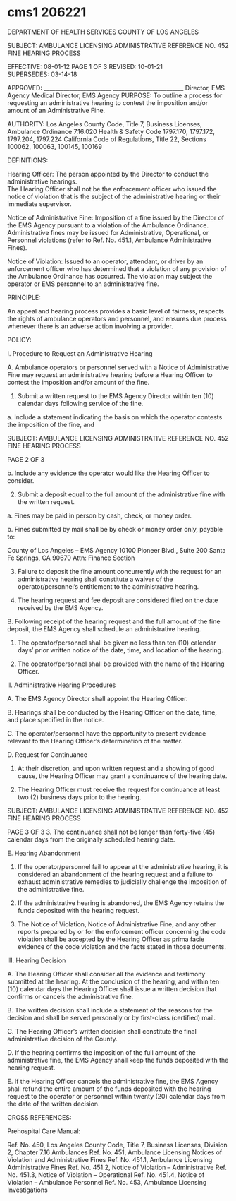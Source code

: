 # cms1 206221

DEPARTMENT OF HEALTH SERVICES 
COUNTY OF LOS ANGELES 
 
SUBJECT: AMBULANCE LICENSING ADMINISTRATIVE REFERENCE NO. 452 
 FINE HEARING PROCESS 
 
 
EFFECTIVE: 08-01-12  PAGE 1 OF 3 
REVISED: 10-01-21  
SUPERSEDES: 03-14-18 
 
 
APPROVED:  ________________________   _________________________ 
 Director, EMS Agency                Medical Director, EMS Agency 
PURPOSE:  To outline a process for requesting an administrative hearing to contest the 
imposition and/or amount of an Administrative Fine. 
 
AUTHORITY: Los Angeles County Code, Title 7, Business Licenses, Ambulance Ordinance 
7.16.020 
Health & Safety Code 1797.170, 1797.172, 1797.204, 1797.224 
California Code of Regulations, Title 22, Sections 100062, 100063, 100145, 
100169 
 
DEFINITIONS: 
 
Hearing Officer: The person appointed by the Director to conduct the administrative hearings.  
The Hearing Officer shall not be the enforcement officer who issued the notice of violation that is 
the subject of the administrative hearing or their immediate supervisor. 
 
Notice of Administrative Fine: Imposition of a fine issued by the Director of the EMS Agency 
pursuant to a violation of the Ambulance Ordinance. Administrative fines may be issued for 
Administrative, Operational, or Personnel violations (refer to Ref. No. 451.1, Ambulance 
Administrative Fines). 
 
Notice of Violation: Issued to an operator, attendant, or driver by an enforcement officer who 
has determined that a violation of any provision of the Ambulance Ordinance has occurred. The 
violation may subject the operator or EMS personnel to an administrative fine. 
 
PRINCIPLE: 
 
An appeal and hearing process provides a basic level of fairness, respects the rights of 
ambulance operators and personnel, and ensures due process whenever there is an adverse 
action involving a provider. 
 
POLICY: 
 
I. Procedure to Request an Administrative Hearing 
 
A. Ambulance operators   or personnel served with a Notice of Administrative Fine 
may request an administrative hearing before a Hearing Officer to contest the 
imposition and/or amount of the fine. 
 
1. Submit a written request to the EMS Agency Director within ten (10) 
calendar days following service of the fine. 
 
a. Include a statement indicating the basis on which the operator 
contests the imposition of the fine, and 

SUBJECT: AMBULANCE LICENSING ADMINISTRATIVE REFERENCE NO. 452 
 FINE HEARING PROCESS 
 
PAGE 2 OF 3 
 
b. Include any evidence the operator would like the Hearing Officer 
to consider. 
 
2. Submit a deposit equal to the full amount of the administrative fine with 
the written request. 
 
a. Fines may be paid in person by cash, check, or money order. 
 
b. Fines submitted by mail shall be by check or money order only, 
payable to: 
 
County of Los Angeles – EMS Agency 
10100 Pioneer Blvd., Suite 200 
Santa Fe Springs, CA 90670 
Attn:  Finance Section 
 
3. Failure to deposit the fine amount concurrently with the request for an 
administrative hearing shall constitute a waiver of the 
operator/personnel’s entitlement to the administrative hearing. 
 
4. The hearing request and fee deposit are considered filed on the date 
received by the EMS Agency. 
 
B. Following receipt of the hearing request and the full amount of the fine deposit, 
the EMS Agency shall schedule an administrative hearing. 
 
1. The operator/personnel shall be given no less than ten (10) calendar 
days’ prior written notice of the date, time, and location of the hearing. 
 
2. The operator/personnel shall be provided with the name of the Hearing 
Officer. 
 
II. Administrative Hearing Procedures  
 
A. The EMS Agency Director shall appoint the Hearing Officer. 
 
B. Hearings shall be conducted by the Hearing Officer on the date, time, and place 
specified in the notice. 
 
C. The operator/personnel have the opportunity to present evidence relevant to the 
Hearing Officer’s determination of the matter. 
 
D. Request for Continuance 
 
1. At their discretion, and upon written request and a showing of good 
cause, the Hearing Officer may grant a continuance of the hearing date. 
 
2. The Hearing Officer must receive the request for continuance at least two 
(2) business days prior to the hearing. 
 

SUBJECT: AMBULANCE LICENSING ADMINISTRATIVE REFERENCE NO. 452 
 FINE HEARING PROCESS 
 
PAGE 3 OF 3 
3. The continuance shall not be longer than forty-five (45) calendar days 
from the originally scheduled hearing date. 
 
E. Hearing Abandonment 
 
1. If the operator/personnel fail to appear at the administrative hearing, it is 
considered an abandonment of the hearing request and a failure to 
exhaust administrative remedies to judicially challenge the imposition of 
the administrative fine.  
 
2. If the administrative hearing is abandoned, the EMS Agency retains the 
funds deposited with the hearing request. 
 
3. The Notice of Violation, Notice of Administrative Fine, and any other 
reports prepared by or for the enforcement officer concerning the code 
violation shall be accepted by the Hearing Officer as prima facie evidence 
of the code violation and the facts stated in those documents. 
 
III.   Hearing Decision 
 
A. The Hearing Officer shall consider all the evidence and testimony submitted at 
the hearing. At the conclusion of the hearing, and within ten (10) calendar days 
the Hearing Officer shall issue a written decision that confirms or cancels the 
administrative fine. 
 
B. The written decision shall include a statement of the reasons for the decision and 
shall be served personally or by first-class (certified) mail. 
 
C. The Hearing Officer’s written decision shall constitute the final administrative 
decision of the County. 
 
D. If the hearing confirms the imposition of the full amount of the administrative fine, 
the EMS Agency shall keep the funds deposited with the hearing request. 
 
E. If the Hearing Officer cancels the administrative fine, the EMS Agency shall 
refund the entire amount of the funds deposited with the hearing request to the 
operator or personnel within twenty (20) calendar days from the date of the 
written decision. 
 
 
CROSS REFERENCES: 
 
Prehospital Care Manual: 
 
Ref. No. 450, Los Angeles County Code, Title 7, Business Licenses, Division 2, Chapter 
7.16 Ambulances 
Ref. No. 451, Ambulance Licensing Notices of Violation and Administrative Fines 
Ref. No. 451.1, Ambulance Licensing Administrative Fines 
Ref. No. 451.2, Notice of Violation – Administrative 
Ref. No. 451.3, Notice of Violation – Operational 
Ref. No. 451.4, Notice of Violation – Ambulance Personnel 
Ref. No. 453, Ambulance Licensing Investigations
